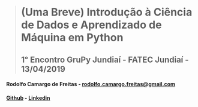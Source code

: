 > # **(Uma Breve) Introdução à Ciência de Dados e Aprendizado de Máquina em Python** 
> ## 1° Encontro GruPy Jundiaí - FATEC Jundiaí - 13/04/2019


#### **Rodolfo Camargo de Freitas** - rodolfo.camargo.freitas@gmail.com
#### __[Github](https://github.com/rc-freitas)__ - __[Linkedin](https://www.linkedin.com/in/rodolfo-camargo-de-freitas-166551b0)__
